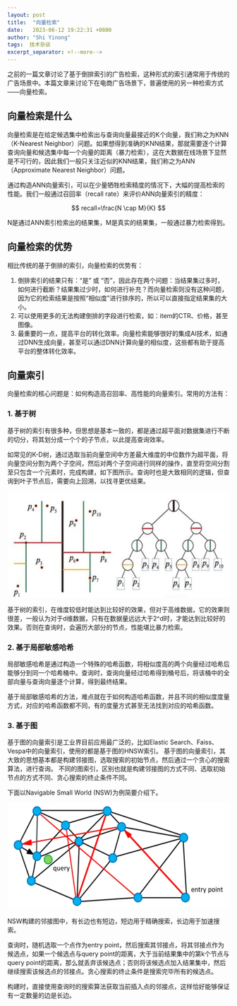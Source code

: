 ```yaml
---
layout: post 
title:  "向量检索"
date:   2023-06-12 19:22:31 +0800 
author: "Shi Yinong"
tags:  技术杂谈
excerpt_separator: <!--more-->
---
```

之前的一篇文章讨论了基于倒排索引的广告检索，这种形式的索引通常用于传统的广告场景中。本篇文章来讨论下在电商广告场景下，普遍使用的另一种检索方式——向量检索。
<!--more-->

## 向量检索是什么
向量检索是在给定候选集中检索出与查询向量最接近的K个向量，我们称之为KNN（K-Nearest Neighbor）问题。如果想得到准确的KNN结果，那就需要逐个计算查询向量和候选集中每一个向量的距离（暴力检索），这在大数据在线场景下显然是不可行的，因此我们一般只关注近似的KNN结果，我们称之为ANN（Approximate Nearest Neighbor）问题。

通过构造ANN向量索引，可以在少量牺牲检索精度的情况下，大幅的提高检索的性能。我们一般通过召回率（recall rate）来评价ANN向量索引的精度：

$$
recall=\frac{N \cap M}{K}
$$

N是通过ANN索引检索出的结果集，M是真实的结果集，一般通过暴力检索得到。

## 向量检索的优势
相比传统的基于倒排的索引，向量检索的优势有：

1. 倒排索引的结果只有：“是” 或 “否”，因此存在两个问题：当结果集过多时，如何进行截断？结果集过少时，如何进行补充？而向量检索则没有这种问题，因为它的检索结果是按照“相似度”进行排序的，所以可以直接指定结果集的大小。
2. 可以使用更多的无法构建倒排的字段进行检索，如：item的CTR、价格，甚至图像。
3. 最重要的一点，提高平台的转化效率。向量检索能够很好的集成AI技术，如通过DNN生成向量，甚至可以通过DNN计算向量的相似度，这些都有助于提高平台的整体转化效率。

## 向量索引
向量检索的核心问题是：如何构造高召回率、高性能的向量索引。常用的方法有：

### 1. 基于树
基于树的索引有很多种，但思想是基本一致的，都是通过超平面对数据集进行不断的切分，将其划分成一个个的子节点，以此提高查询效率。

如常见的K-D树，通过选取当前向量空间中方差最大维度的中位数作为超平面，将向量空间分割为两个子空间，然后对两个子空间进行同样的操作，直至将空间分割至只包含一个元素时，完成构建，如下图所示。查询时也是大致相同的逻辑，但查询到叶子节点后，需要向上回溯，以找寻更优结果。

<img height="240" src="\assets\k-d_tree.png" width="550"/>

基于树的索引，在维度较低时能达到比较好的效果，但对于高维数据，它的效果则很差，一般认为对于d维数据，只有在数据量远远大于2^d时，才能达到比较好的效果。否则在查询时，会遍历大部分的节点，性能堪比暴力检索。

### 2. 基于局部敏感哈希

局部敏感哈希是通过构造一个特殊的哈希函数，将相似度高的两个向量经过哈希后能够分到同一个哈希桶中。查询时，查询向量经过哈希得到桶号后，将该桶中的全部向量与查询向量逐个计算，得到最终结果。

基于局部敏感哈希的方法，难点就在于如何构造哈希函数，并且不同的相似度度量方式，对应的哈希函数都不同，有的度量方式甚至无法找到对应的哈希函数。

### 3. 基于图

基于图的向量索引是工业界目前应用最广泛的，比如Elastic Search、Faiss、Vespa中的向量索引，使用的都是基于图的HNSW索引。
基于图的向量索引，其大致的思想基本都是构建邻接图，选取搜索的初始节点，然后通过一个贪心的搜索算法，进行查询。
不同的图索引，区别也就是构建邻接图的方式不同、选取初始节点的方式不同、贪心搜索的终止条件不同。

下面以Navigable Small World (NSW)为例简要介绍下。

<img height="240" src="\assets\nsw.png" width="550"/>

NSW构建的邻接图中，有长边也有短边，短边用于精确搜索，长边用于加速搜索。

查询时，随机选取一个点作为entry point，然后搜索其邻接点，将其邻接点作为候选点，如果一个候选点与query point的距离，大于当前结果集中的第k个节点与query point的距离，那么就丢弃该候选点；否则将该候选点加入结果集中，然后继续搜索该候选点的邻接点。贪心搜索的终止条件是搜索完毕所有的候选点。

构建时，直接使用查询时的搜索算法获取当前插入点的邻接点，这样恰好能够保证有一定数量的边是长边。
